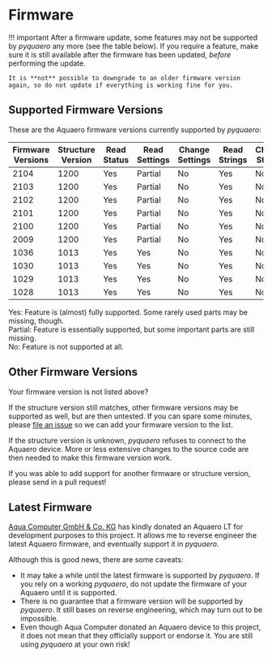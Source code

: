 # Firmware

!!! important
    After a firmware update, some features may not be supported by _pyquaero_ any more (see the table below). If you require a feature, make sure it is still available after the firmware has been updated, _before_ performing the update.

    It is **not** possible to downgrade to an older firmware version again, so do not update if everything is working fine for you.

## Supported Firmware Versions

These are the Aquaero firmware versions currently supported by _pyquaero_:

<div class="firmware">
<table>
<thead>
<tr>
  <th>Firmware Versions</th>
  <th>Structure Version</th>
  <th>Read Status</th>
  <th>Read Settings</th>
  <th>Change Settings</th>
  <th>Read Strings</th>
  <th>Change Strings</th>
  <th>Set<br />Time</th>
</tr>
</thead>
<tbody>
<tr>
  <td>2104</td>
  <td>1200</td>
  <td class="fw-yes">Yes</td>
  <td class="fw-part">Partial</td>
  <td class="fw-no">No</td>
  <td class="fw-yes">Yes</td>
  <td class="fw-no">No</td>
  <td class="fw-yes">Yes</td>
</tr>
<tr>
  <td>2103</td>
  <td>1200</td>
  <td class="fw-yes">Yes</td>
  <td class="fw-part">Partial</td>
  <td class="fw-no">No</td>
  <td class="fw-yes">Yes</td>
  <td class="fw-no">No</td>
  <td class="fw-yes">Yes</td>
</tr>
<tr>
  <td>2102</td>
  <td>1200</td>
  <td class="fw-yes">Yes</td>
  <td class="fw-part">Partial</td>
  <td class="fw-no">No</td>
  <td class="fw-yes">Yes</td>
  <td class="fw-no">No</td>
  <td class="fw-yes">Yes</td>
</tr>
<tr>
  <td>2101</td>
  <td>1200</td>
  <td class="fw-yes">Yes</td>
  <td class="fw-part">Partial</td>
  <td class="fw-no">No</td>
  <td class="fw-yes">Yes</td>
  <td class="fw-no">No</td>
  <td class="fw-yes">Yes</td>
</tr>
<tr>
  <td>2100</td>
  <td>1200</td>
  <td class="fw-yes">Yes</td>
  <td class="fw-part">Partial</td>
  <td class="fw-no">No</td>
  <td class="fw-yes">Yes</td>
  <td class="fw-no">No</td>
  <td class="fw-yes">Yes</td>
</tr>
<tr>
  <td>2009</td>
  <td>1200</td>
  <td class="fw-yes">Yes</td>
  <td class="fw-part">Partial</td>
  <td class="fw-no">No</td>
  <td class="fw-yes">Yes</td>
  <td class="fw-no">No</td>
  <td class="fw-yes">Yes</td>
</tr>
<tr>
  <td>1036</td>
  <td>1013</td>
  <td class="fw-yes">Yes</td>
  <td class="fw-yes">Yes</td>
  <td class="fw-no">No</td>
  <td class="fw-yes">Yes</td>
  <td class="fw-no">No</td>
  <td class="fw-yes">Yes</td>
</tr>
<tr>
  <td>1030</td>
  <td>1013</td>
  <td class="fw-yes">Yes</td>
  <td class="fw-yes">Yes</td>
  <td class="fw-no">No</td>
  <td class="fw-yes">Yes</td>
  <td class="fw-no">No</td>
  <td class="fw-no">No</td>
</tr>
<tr>
  <td>1029</td>
  <td>1013</td>
  <td class="fw-yes">Yes</td>
  <td class="fw-yes">Yes</td>
  <td class="fw-no">No</td>
  <td class="fw-yes">Yes</td>
  <td class="fw-no">No</td>
  <td class="fw-no">No</td>
</tr>
<tr>
  <td>1028</td>
  <td>1013</td>
  <td class="fw-yes">Yes</td>
  <td class="fw-yes">Yes</td>
  <td class="fw-no">No</td>
  <td class="fw-yes">Yes</td>
  <td class="fw-no">No</td>
  <td class="fw-no">No</td>
</tr>
</tbody>
</table>
</div>

<span class="fw-yes">Yes</span>: Feature is (almost) fully supported. Some rarely used parts may be missing, though.<br>
<span class="fw-part">Partial</span>: Feature is essentially supported, but some important parts are still missing. <br>
<span class="fw-no">No</span>: Feature is not supported at all.

## Other Firmware Versions

Your firmware version is not listed above?

If the structure version still matches, other firmware versions may be supported as well, but are then untested. If you can spare some minutes, please [file an issue](https://codeberg.org/shred/pyquaero/issues) so we can add your firmware version to the list.

If the structure version is unknown, _pyquaero_ refuses to connect to the Aquaero device. More or less extensive changes to the source code are then needed to make this firmware version work.

If you was able to add support for another firmware or structure version, please send in a pull request!

## Latest Firmware

[Aqua Computer GmbH & Co. KG](https://www.aquacomputer.de) has kindly donated an Aquaero LT for development purposes to this project. It allows me to reverse engineer the latest Aquaero firmware, and eventually support it in _pyquaero_.

Although this is good news, there are some caveats:

* It may take a while until the latest firmware is supported by _pyquaero_. If you rely on a working _pyquaero_, do not update the firmware of your Aquaero until it is supported.
* There is no guarantee that a firmware version will be supported by _pyquaero_. It still bases on reverse engineering, which may turn out to be impossible.
* Even though Aqua Computer donated an Aquaero device to this project, it does not mean that they officially support or endorse it. You are still using _pyquaero_ at your own risk!
